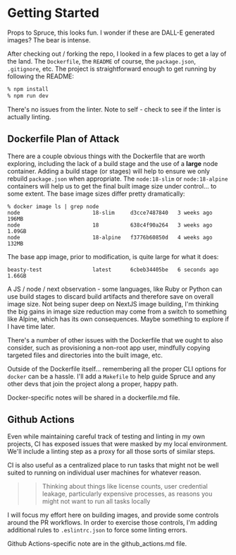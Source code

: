 # Getting Started

Props to Spruce, this looks fun.
I wonder if these are DALL-E generated images?
The bear is intense.

After checking out / forking the repo, I looked in a few places to get a lay of the land.
The `Dockerfile`, the `README` of course, the `package.json`, `.gitignore`, etc.
The project is straightforward enough to get running by following the README:

```sh
% npm install
% npm run dev
```

There's no issues from the linter.
Note to self - check to see if the linter is actually linting.

## Dockerfile Plan of Attack

There are a couple obvious things with the Dockerfile that are worth exploring, including the lack of a build stage and the use of a **large** node container.
Adding a build stage (or stages) will help to ensure we only rebuild `package.json` when appropriate.
The `node:18-slim` or `node:18-alpine` containers will help us to get the final built image size under control... to some extent.
The base image sizes differ pretty dramatically:

```
% docker image ls | grep node
node                       18-slim     d3cce7487840   3 weeks ago     196MB
node                       18          638c4f90a264   3 weeks ago     1.09GB
node                       18-alpine   f3776b60850d   4 weeks ago     132MB
```

The base app image, prior to modification, is quite large for what it does:

```
beasty-test                latest      6cbeb34405be   6 seconds ago   1.66GB
```

A JS / node / next observation - some languages, like Ruby or Python can use build stages to discard build artifacts and therefore save on overall image size.
Not being super deep on NextJS image building, I'm thinking the big gains in image size reduction may come from a switch to something like Alpine, which has its own consequences.
Maybe something to explore if I have time later.

There's a number of other issues with the Dockerfile that we ought to also consider, such as provisioning a non-root app user, mindfully copying targeted files and directories into the built image, etc.

Outside of the Dockerfile itself... remembering all the proper CLI options for `docker` can be a hassle.
I'll add a `Makefile` to help guide Spruce and any other devs that join the project along a proper, happy path.

Docker-specific notes will be shared in a dockerfile.md file.

## Github Actions

Even while maintaining careful track of testing and linting in my own projects, CI has exposed issues that were masked by my local environment.
We'll include a linting step as a proxy for all those sorts of similar steps.

CI is also useful as a centralized place to run tasks that might not be well suited to running on individual user machines for whatever reason.

>> Thinking about things like license counts, user credential leakage, particularly expensive processes, as reasons you might not want to run all tasks locally

I will focus my effort here on building images, and provide some controls around the PR workflows.
In order to exercise those controls, I'm adding additional rules to `.eslintrc.json` to force some linting errors.

Github Actions-specific note are in the github_actions.md file.

